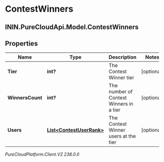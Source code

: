 # ContestWinners

## ININ.PureCloudApi.Model.ContestWinners

## Properties

|Name | Type | Description | Notes|
|------------ | ------------- | ------------- | -------------|
| **Tier** | **int?** | The Contest Winner tier | [optional] |
| **WinnersCount** | **int?** | The number of Contest Winners in a tier | [optional] |
| **Users** | [**List&lt;ContestUserRank&gt;**](ContestUserRank) | The Contest Winner users at the tier | [optional] |



_PureCloudPlatform.Client.V2 238.0.0_
